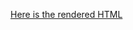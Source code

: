 [Here is the rendered HTML](https://stat545-ubc-hw-2019-20.github.io/stat545-hw-harpercheng91/hw05/A5.html)
